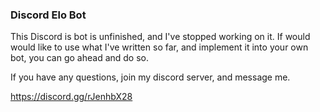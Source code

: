 ### Discord Elo Bot

This Discord is bot is unfinished, and I've stopped working on it. 
If would would like to use what I've written so far, and implement it into your own bot, you can go ahead and do so. 


If you have any questions, join my discord server, and message me.

https://discord.gg/rJenhbX28
